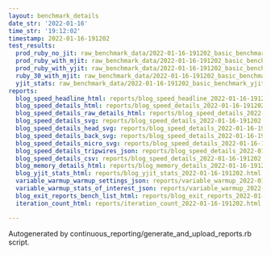 ```yaml
---
layout: benchmark_details
date_str: '2022-01-16'
time_str: '19:12:02'
timestamp: 2022-01-16-191202
test_results:
  prod_ruby_no_jit: raw_benchmark_data/2022-01-16-191202_basic_benchmark_prod_ruby_no_jit.json
  prod_ruby_with_mjit: raw_benchmark_data/2022-01-16-191202_basic_benchmark_prod_ruby_with_mjit.json
  prod_ruby_with_yjit: raw_benchmark_data/2022-01-16-191202_basic_benchmark_prod_ruby_with_yjit.json
  ruby_30_with_mjit: raw_benchmark_data/2022-01-16-191202_basic_benchmark_ruby_30_with_mjit.json
  yjit_stats: raw_benchmark_data/2022-01-16-191202_basic_benchmark_yjit_stats.json
reports:
  blog_speed_headline_html: reports/blog_speed_headline_2022-01-16-191202.html
  blog_speed_details_html: reports/blog_speed_details_2022-01-16-191202.html
  blog_speed_details_raw_details_html: reports/blog_speed_details_2022-01-16-191202.raw_details.html
  blog_speed_details_svg: reports/blog_speed_details_2022-01-16-191202.svg
  blog_speed_details_head_svg: reports/blog_speed_details_2022-01-16-191202.head.svg
  blog_speed_details_back_svg: reports/blog_speed_details_2022-01-16-191202.back.svg
  blog_speed_details_micro_svg: reports/blog_speed_details_2022-01-16-191202.micro.svg
  blog_speed_details_tripwires_json: reports/blog_speed_details_2022-01-16-191202.tripwires.json
  blog_speed_details_csv: reports/blog_speed_details_2022-01-16-191202.csv
  blog_memory_details_html: reports/blog_memory_details_2022-01-16-191202.html
  blog_yjit_stats_html: reports/blog_yjit_stats_2022-01-16-191202.html
  variable_warmup_warmup_settings_json: reports/variable_warmup_2022-01-16-191202.warmup_settings.json
  variable_warmup_stats_of_interest_json: reports/variable_warmup_2022-01-16-191202.stats_of_interest.json
  blog_exit_reports_bench_list_html: reports/blog_exit_reports_2022-01-16-191202.bench_list.html
  iteration_count_html: reports/iteration_count_2022-01-16-191202.html

---
```

Autogenerated by continuous_reporting/generate_and_upload_reports.rb script.
